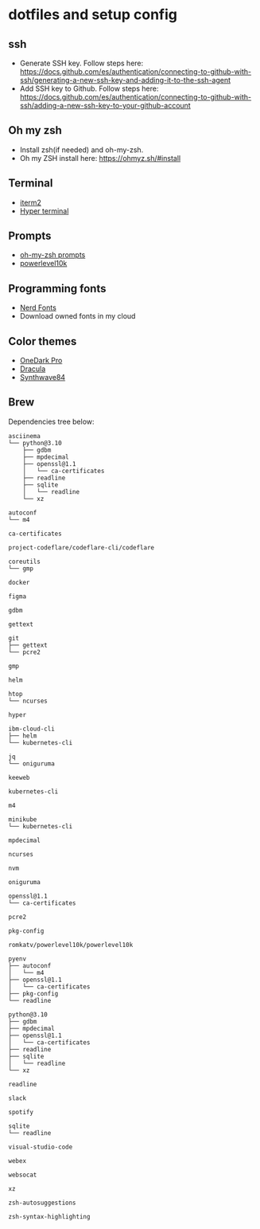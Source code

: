 # dotfiles and setup config

## ssh

- Generate SSH key. Follow steps here: https://docs.github.com/es/authentication/connecting-to-github-with-ssh/generating-a-new-ssh-key-and-adding-it-to-the-ssh-agent
- Add SSH key to Github. Follow steps here: https://docs.github.com/es/authentication/connecting-to-github-with-ssh/adding-a-new-ssh-key-to-your-github-account

## Oh my zsh

- Install zsh(if needed) and oh-my-zsh.
- Oh my ZSH install here: https://ohmyz.sh/#install

## Terminal

- [iterm2](https://iterm2.com/)
- [Hyper terminal](https://hyper.is/)

## Prompts

- [oh-my-zsh prompts](https://github.com/ohmyzsh/ohmyzsh/wiki/Themes)
- [powerlevel10k](https://github.com/romkatv/powerlevel10k)

## Programming fonts

- [Nerd Fonts](https://www.nerdfonts.com/)
- Download owned fonts in my cloud


## Color themes

- [OneDark Pro](https://binaryify.github.io/OneDark-Pro/#/)
- [Dracula](https://draculatheme.com/)
- [Synthwave84](https://marketplace.visualstudio.com/items?itemName=RobbOwen.synthwave-vscode)

## Brew

Dependencies tree below:

```shell
asciinema
└── python@3.10
    ├── gdbm
    ├── mpdecimal
    ├── openssl@1.1
    │   └── ca-certificates
    ├── readline
    ├── sqlite
    │   └── readline
    └── xz

autoconf
└── m4

ca-certificates

project-codeflare/codeflare-cli/codeflare

coreutils
└── gmp

docker

figma

gdbm

gettext

git
├── gettext
└── pcre2

gmp

helm

htop
└── ncurses

hyper

ibm-cloud-cli
├── helm
└── kubernetes-cli

jq
└── oniguruma

keeweb

kubernetes-cli

m4

minikube
└── kubernetes-cli

mpdecimal

ncurses

nvm

oniguruma

openssl@1.1
└── ca-certificates

pcre2

pkg-config

romkatv/powerlevel10k/powerlevel10k

pyenv
├── autoconf
│   └── m4
├── openssl@1.1
│   └── ca-certificates
├── pkg-config
└── readline

python@3.10
├── gdbm
├── mpdecimal
├── openssl@1.1
│   └── ca-certificates
├── readline
├── sqlite
│   └── readline
└── xz

readline

slack

spotify

sqlite
└── readline

visual-studio-code

webex

websocat

xz

zsh-autosuggestions

zsh-syntax-highlighting
```